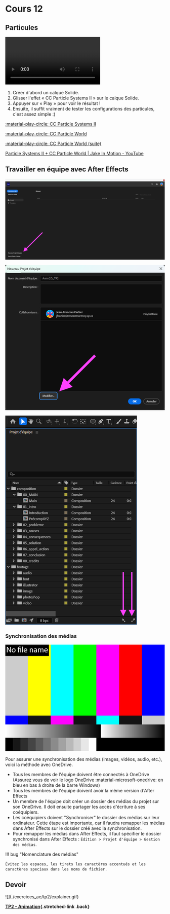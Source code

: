 # Cours 12

## Particules

![type:video](./assets/videos/particules.mp4)

1. Créer d'abord un calque Solide.
1. Glisser l'effet « CC Particle Systems II » sur le calque Solide.
1. Appuyer sur « Play » pour voir le résultat !
1. Ensuite, il suffit vraiment de tester les configurations des particules, c'est assez simple :)

[:material-play-circle: CC Particle Systems II](https://cmontmorency365-my.sharepoint.com/:v:/g/personal/mariem_ouellet_cmontmorency_qc_ca/EUBYih1QFqRHiMZH08s9ki0Bx-c4GXne5gH8KkRaw35lzQ)

[:material-play-circle: CC Particle World](https://cmontmorency365-my.sharepoint.com/:v:/g/personal/mariem_ouellet_cmontmorency_qc_ca/EV97SLGemdRHu37KC_UXrDsBplE0EAYlrL4UIRHq4sHMAw)

[:material-play-circle: CC Particle World (suite)](https://cmontmorency365-my.sharepoint.com/:v:/g/personal/mariem_ouellet_cmontmorency_qc_ca/EUjyQMxags1GrbCIk1gIk1cB_RdTowjzT7Vktx8slWyeIw)

[Particle Systems II + CC Particle World | Jake In Motion - YouTube](https://www.youtube.com/watch?v=7Fp9207Ds5I)

## Travailler en équipe avec After Effects

![](./assets/images/projet-equipe-intro.png)

![](./assets/images/projet-equipe-new.png)

![](./assets/images/projet-equipe.png)

### Synchronisation des médias

![](./assets/images/lost-file.png)

Pour assurer une synchronisation des médias (images, vidéos, audio, etc.), voici la méthode avec OneDrive.

* Tous les membres de l'équipe doivent être connectés à OneDrive (Assurez vous de voir le logo OneDrive :material-microsoft-onedrive: en bleu en bas à droite de la barre Windows)
* Tous les membres de l'équipe doivent avoir la même version d'After Effects
* Un membre de l'équipe doit créer un dossier des médias du projet sur son OneDrive. Il doit ensuite partager les accès d'écriture à ses coéquipiers.
* Les coéquipiers doivent "Synchroniser" le dossier des médias sur leur ordinateur. Cette étape est importante, car il faudra remapper les médias dans After Effects sur le dossier créé avec la synchronisation.
* Pour remapper les médias dans After Effects, il faut spécifier le dossier synchronisé dans After Effects : `Édition > Projet d'équipe > Gestion des médias`.

!!! bug "Nomenclature des médias"

    Évitez les espaces, les tirets les caractères accentués et les caractères speciaux dans les noms de fichier.

## Devoir

<div class="grid grid-1-2" markdown>
  ![](./exercices_ae/tp2/explainer.gif)

  **[TP2 - Animation](./exercices_ae/tp2/index.md){.stretched-link .back}**
</div>

